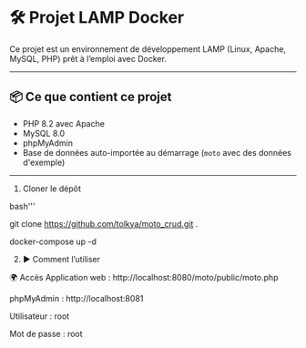 # 🛠️ Projet LAMP Docker

Ce projet est un environnement de développement LAMP (Linux, Apache, MySQL, PHP) prêt à l’emploi avec Docker.

---

## 📦 Ce que contient ce projet

- PHP 8.2 avec Apache
- MySQL 8.0
- phpMyAdmin
- Base de données auto-importée au démarrage (`moto` avec des données d'exemple)

---



1. Cloner le dépôt

bash'''

git clone https://github.com/tolkya/moto_crud.git .

docker-compose up -d



2. ▶️ Comment l’utiliser




🌍 Accès
Application web : http://localhost:8080/moto/public/moto.php

phpMyAdmin : http://localhost:8081

Utilisateur : root

Mot de passe : root
